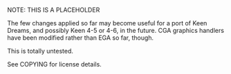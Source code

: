 NOTE: THIS IS A PLACEHOLDER

The few changes applied so far may become useful for a port of Keen Dreams,
and possibly Keen 4-5 or 4-6, in the future.
CGA graphics handlers have been modified rather than EGA so far, though.

This is totally untested.

See COPYING for license details.
